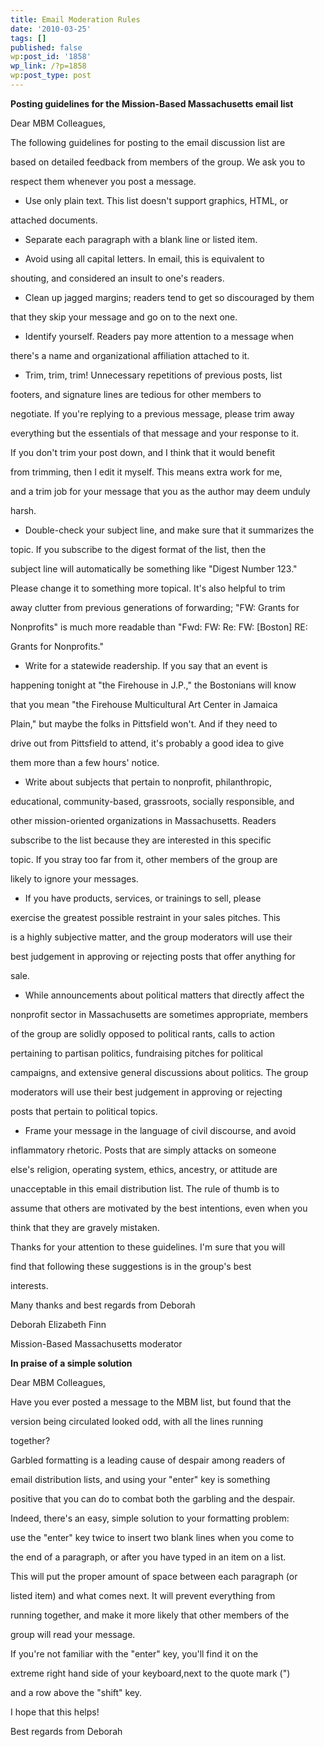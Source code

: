 ```yaml
---
title: Email Moderation Rules
date: '2010-03-25'
tags: []
published: false
wp:post_id: '1858'
wp_link: /?p=1858
wp:post_type: post
---
```


**Posting guidelines for the Mission-Based Massachusetts email list**

Dear MBM Colleagues,

The following guidelines for posting to the email discussion list are

based on detailed feedback from members of the group. We ask you to

respect them whenever you post a message.

- Use only plain text. This list doesn't support graphics, HTML, or

attached documents.

- Separate each paragraph with a blank line or listed item.

- Avoid using all capital letters. In email, this is equivalent to

shouting, and considered an insult to one's readers.

- Clean up jagged margins; readers tend to get so discouraged by them

that they skip your message and go on to the next one.

- Identify yourself. Readers pay more attention to a message when

there's a name and organizational affiliation attached to it.

- Trim, trim, trim! Unnecessary repetitions of previous posts, list

footers, and signature lines are tedious for other members to

negotiate. If you're replying to a previous message, please trim away

everything but the essentials of that message and your response to it.

If you don't trim your post down, and I think that it would benefit

from trimming, then I edit it myself. This means extra work for me,

and a trim job for your message that you as the author may deem unduly

harsh.

- Double-check your subject line, and make sure that it summarizes the

topic. If you subscribe to the digest format of the list, then the

subject line will automatically be something like "Digest Number 123."

Please change it to something more topical. It's also helpful to trim

away clutter from previous generations of forwarding; "FW: Grants for

Nonprofits" is much more readable than "Fwd: FW: Re: FW: [Boston] RE:

Grants for Nonprofits."

- Write for a statewide readership. If you say that an event is

happening tonight at "the Firehouse in J.P.," the Bostonians will know

that you mean "the Firehouse Multicultural Art Center in Jamaica

Plain," but maybe the folks in Pittsfield won't. And if they need to

drive out from Pittsfield to attend, it's probably a good idea to give

them more than a few hours' notice.

- Write about subjects that pertain to nonprofit, philanthropic,

educational, community-based, grassroots, socially responsible, and

other mission-oriented organizations in Massachusetts. Readers

subscribe to the list because they are interested in this specific

topic. If you stray too far from it, other members of the group are

likely to ignore your messages.

- If you have products, services, or trainings to sell, please

exercise the greatest possible restraint in your sales pitches. This

is a highly subjective matter, and the group moderators will use their

best judgement in approving or rejecting posts that offer anything for

sale.

- While announcements about political matters that directly affect the

nonprofit sector in Massachusetts are sometimes appropriate, members

of the group are solidly opposed to political rants, calls to action

pertaining to partisan politics, fundraising pitches for political

campaigns, and extensive general discussions about politics. The group

moderators will use their best judgement in approving or rejecting

posts that pertain to political topics.

- Frame your message in the language of civil discourse, and avoid

inflammatory rhetoric. Posts that are simply attacks on someone

else's religion, operating system, ethics, ancestry, or attitude are

unacceptable in this email distribution list. The rule of thumb is to

assume that others are motivated by the best intentions, even when you

think that they are gravely mistaken.

Thanks for your attention to these guidelines. I'm sure that you will

find that following these suggestions is in the group's best

interests.

Many thanks and best regards from Deborah

Deborah Elizabeth Finn

Mission-Based Massachusetts moderator

**In praise of a simple solution**

Dear MBM Colleagues,

Have you ever posted a message to the MBM list, but found that the

version being circulated looked odd, with all the lines running

together?

Garbled formatting is a leading cause of despair among readers of

email distribution lists, and using your "enter" key is something

positive that you can do to combat both the garbling and the despair.

Indeed, there's an easy, simple solution to your formatting problem:

use the "enter" key twice to insert two blank lines when you come to

the end of a paragraph, or after you have typed in an item on a list.

This will put the proper amount of space between each paragraph (or

listed item) and what comes next. It will prevent everything from

running together, and make it more likely that other members of the

group will read your message.

If you're not familiar with the "enter" key, you'll find it on the

extreme right hand side of your keyboard,next to the quote mark (")

and a row above the "shift" key.

I hope that this helps!

Best regards from Deborah
